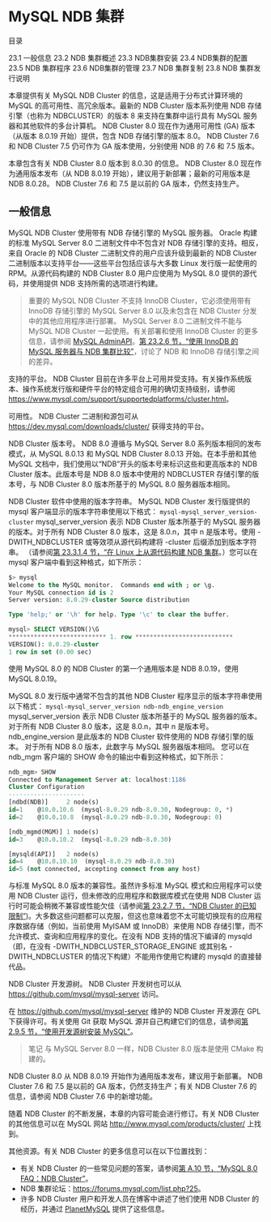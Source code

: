 # MySQL NDB 集群

目录

23.1 一般信息
23.2 NDB 集群概述
23.3 NDB集群安装
23.4 NDB集群的配置
23.5 NDB 集群程序
23.6 NDB集群的管理
23.7 NDB 集群复制
23.8 NDB 集群发行说明

本章提供有关 MySQL NDB Cluster 的信息，这是适用于分布式计算环境的 MySQL 的高可用性、高冗余版本。最新的 NDB Cluster 版本系列使用 NDB 存储引擎（也称为 NDBCLUSTER）的版本 8 来支持在集群中运行具有 MySQL 服务器和其他软件的多台计算机。 NDB Cluster 8.0 现在作为通用可用性 (GA) 版本（从版本 8.0.19 开始）提供，包含 NDB 存储引擎的版本 8.0。 NDB Cluster 7.6 和 NDB Cluster 7.5 仍可作为 GA 版本使用，分别使用 NDB 的 7.6 和 7.5 版本。

本章包含有关 NDB Cluster 8.0 版本到 8.0.30 的信息。 NDB Cluster 8.0 现在作为通用版本发布（从 NDB 8.0.19 开始），建议用于新部署；最新的可用版本是 NDB 8.0.28。 NDB Cluster 7.6 和 7.5 是以前的 GA 版本，仍然支持生产。

## 一般信息

MySQL NDB Cluster 使用带有 NDB 存储引擎的 MySQL 服务器。 Oracle 构建的标准 MySQL Server 8.0 二进制文件中不包含对 NDB 存储引擎的支持。相反，来自 Oracle 的 NDB Cluster 二进制文件的用户应该升级到最新的 NDB Cluster 二进制版本以支持平台——这些平台包括应该与大多数 Linux 发行版一起使用的 RPM。从源代码构建的 NDB Cluster 8.0 用户应使用为 MySQL 8.0 提供的源代码，并使用提供 NDB 支持所需的选项进行构建。

> 重要的
MySQL NDB Cluster 不支持 InnoDB Cluster，它必须使用带有 InnoDB 存储引擎的 MySQL Server 8.0 以及未包含在 NDB Cluster 分发中的其他应用程序进行部署。 MySQL Server 8.0 二进制文件不能与 MySQL NDB Cluster 一起使用。有关部署和使用 InnoDB Cluster 的更多信息，请参阅 [MySQL AdminAPI](https://dev.mysql.com/doc/mysql-shell/8.0/en/admin-api-userguide.html)。[第 23.2.6 节，“使用 InnoDB 的 MySQL 服务器与 NDB 集群比较”](https://dev.mysql.com/doc/refman/8.0/en/mysql-cluster-compared.html)，讨论了 NDB 和 InnoDB 存储引擎之间的差异。

支持的平台。 NDB Cluster 目前在许多平台上可用并受支持。有关操作系统版本、操作系统发行版和硬件平台的特定组合可用的确切支持级别，请参阅 <https://www.mysql.com/support/supportedplatforms/cluster.html>。

可用性。 NDB Cluster 二进制和源包可从 <https://dev.mysql.com/downloads/cluster/> 获得支持的平台。

NDB Cluster 版本号。 NDB 8.0 遵循与 MySQL Server 8.0 系列版本相同的发布模式，从 MySQL 8.0.13 和 MySQL NDB Cluster 8.0.13 开始。在本手册和其他 MySQL 文档中，我们使用以“NDB”开头的版本号来标识这些和更高版本的 NDB Cluster 版本。此版本号是 NDB 8.0 版本中使用的 NDBCLUSTER 存储引擎的版本号，与 NDB Cluster 8.0 版本所基于的 MySQL 8.0 服务器版本相同。

NDB Cluster 软件中使用的版本字符串。 MySQL NDB Cluster 发行版提供的 mysql 客户端显示的版本字符串使用以下格式：
`mysql-mysql_server_version-cluster`
mysql_server_version 表示 NDB Cluster 版本所基于的 MySQL 服务器的版本。对于所有 NDB Cluster 8.0 版本，这是 8.0.n，其中 n 是版本号。使用 -DWITH_NDBCLUSTER 或等效项从源代码构建将 -cluster 后缀添加到版本字符串。 （请参阅[第 23.3.1.4 节，“在 Linux 上从源代码构建 NDB 集群](https://dev.mysql.com/doc/refman/8.0/en/mysql-cluster-install-linux-source.html)。）您可以在 mysql 客户端中看到这种格式，如下所示：

```sql
$> mysql
Welcome to the MySQL monitor.  Commands end with ; or \g.
Your MySQL connection id is 2
Server version: 8.0.29-cluster Source distribution

Type 'help;' or '\h' for help. Type '\c' to clear the buffer.

mysql> SELECT VERSION()\G
*************************** 1. row ***************************
VERSION(): 8.0.29-cluster
1 row in set (0.00 sec)
```

使用 MySQL 8.0 的 NDB Cluster 的第一个通用版本是 NDB 8.0.19，使用 MySQL 8.0.19。

MySQL 8.0 发行版中通常不包含的其他 NDB Cluster 程序显示的版本字符串使用以下格式：
`mysql-mysql_server_version ndb-ndb_engine_version`
mysql_server_version 表示 NDB Cluster 版本所基于的 MySQL 服务器的版本。 对于所有 NDB Cluster 8.0 版本，这是 8.0.n，其中 n 是版本号。 ndb_engine_version 是此版本的 NDB Cluster 软件使用的 NDB 存储引擎的版本。 对于所有 NDB 8.0 版本，此数字与 MySQL 服务器版本相同。 您可以在 ndb_mgm 客户端的 SHOW 命令的输出中看到这种格式，如下所示：


```sql
ndb_mgm> SHOW
Connected to Management Server at: localhost:1186
Cluster Configuration
---------------------
[ndbd(NDB)]     2 node(s)
id=1    @10.0.10.6  (mysql-8.0.29 ndb-8.0.30, Nodegroup: 0, *)
id=2    @10.0.10.8  (mysql-8.0.29 ndb-8.0.30, Nodegroup: 0)

[ndb_mgmd(MGM)] 1 node(s)
id=3    @10.0.10.2  (mysql-8.0.29 ndb-8.0.30)

[mysqld(API)]   2 node(s)
id=4    @10.0.10.10  (mysql-8.0.29 ndb-8.0.30)
id=5 (not connected, accepting connect from any host)
```

与标准 MySQL 8.0 版本的兼容性。虽然许多标准 MySQL 模式和应用程序可以使用 NDB Cluster 运行，但未修改的应用程序和数据库模式在使用 NDB Cluster 运行时可能会稍微不兼容或性能欠佳（请参阅[第 23.2.7 节，“NDB Cluster 的已知限制”](https://dev.mysql.com/doc/refman/8.0/en/mysql-cluster-limitations.html))。大多数这些问题都可以克服，但这也意味着您不太可能切换现有的应用程序数据存储（例如，当前使用 MyISAM 或 InnoDB）来使用 NDB 存储引擎，而不允许模式、查询和应用程序的变化。在没有 NDB 支持的情况下编译的 mysqld（即，在没有 -DWITH_NDBCLUSTER_STORAGE_ENGINE 或其别名 -DWITH_NDBCLUSTER 的情况下构建）不能用作使用它构建的 mysqld 的直接替代品。

NDB Cluster 开发源树。 NDB Cluster 开发树也可以从 <https://github.com/mysql/mysql-server> 访问。

在 <https://github.com/mysql/mysql-server> 维护的 NDB Cluster 开发源在 GPL 下获得许可。有关使用 Git 获取 MySQL 源并自己构建它们的信息，请参阅[第 2.9.5 节，“使用开发源树安装 MySQL”](https://dev.mysql.com/doc/refman/8.0/en/installing-development-tree.html)。

> 笔记
与 MySQL Server 8.0 一样，NDB Cluster 8.0 版本是使用 CMake 构建的。

NDB Cluster 8.0 从 NDB 8.0.19 开始作为通用版本发布，建议用于新部署。 NDB Cluster 7.6 和 7.5 是以前的 GA 版本，仍然支持生产；有关 NDB Cluster 7.6 的信息，请参阅 NDB Cluster 7.6 中的新增功能。

随着 NDB Cluster 的不断发展，本章的内容可能会进行修订。有关 NDB Cluster 的其他信息可以在 MySQL 网站 <http://www.mysql.com/products/cluster/> 上找到。

其他资源。有关 NDB Cluster 的更多信息可以在以下位置找到：

- 有关 NDB Cluster 的一些常见问题的答案，请参阅[第 A.10 节，“MySQL 8.0 FAQ：NDB Cluster”](https://dev.mysql.com/doc/refman/8.0/en/faqs-mysql-cluster.html)。
- NDB 集群论坛：<https://forums.mysql.com/list.php?25>。
- 许多 NDB Cluster 用户和开发人员在博客中讲述了他们使用 NDB Cluster 的经历，并通过 [PlanetMySQL](http://www.planetmysql.org/) 提供了这些信息。
